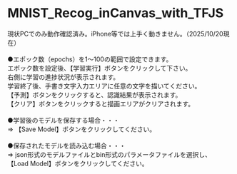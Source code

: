 # MNIST_Recog_inCanvas_with_TFJS

現状PCでのみ動作確認済み。iPhone等では上手く動きません。（2025/10/20現在）<br>
<br>
●エポック数（epochs）を1〜100の範囲で設定できます。<br>
エポック数を設定後、【学習実行】ボタンをクリックして下さい。<br>
右側に学習の進捗状況が表示されます。<br>
学習終了後、手書き文字入力エリアに任意の文字を描いてください。<br>
【予測】ボタンをクリックすると、認識結果が表示されます。<br>
【クリア】ボタンをクリックすると描画エリアがクリアされます。<br>
<br>
●学習後のモデルを保存する場合・・・<br>
⇒ 【Save Model】ボタンをクリックしてください。<br>
<br>
●保存されたモデルを読み込む場合・・・<br>
⇒ json形式のモデルファイルとbin形式のパラメータファイルを選択し、<br>
【Load Model】ボタンをクリックしてください。<br>

